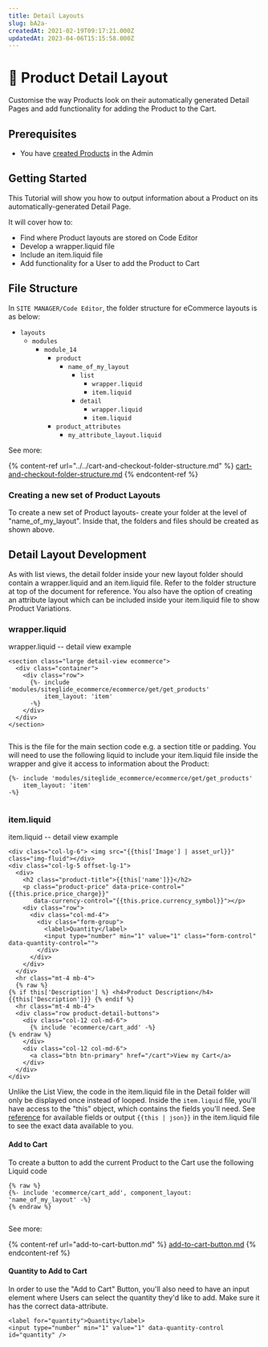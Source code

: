 ```yaml
---
title: Detail Layouts
slug: bA2a-
createdAt: 2021-02-19T09:17:21.000Z
updatedAt: 2023-04-06T15:15:58.000Z
---
```


# 🔹 Product Detail Layout

Customise the way Products look on their automatically generated Detail Pages and add functionality for adding the Product to the Cart.

## Prerequisites

* You have [created Products](https://help.siteglide.com/article/196-products-introduction) in the Admin

## Getting Started

This Tutorial will show you how to output information about a Product on its automatically-generated Detail Page.

It will cover how to:

* Find where Product layouts are stored on Code Editor
* Develop a wrapper.liquid file
* Include an item.liquid file
* Add functionality for a User to add the Product to Cart

## File Structure

In `SITE MANAGER/Code Editor`, the folder structure for eCommerce layouts is as below:

* `layouts`
  * `modules`
    * `module_14`
      * `product`
        * `name_of_my_layout`
          * `list`
            * `wrapper.liquid`
            * `item.liquid`
          * `detail`
            * `wrapper.liquid`
            * `item.liquid`
      * `product_attributes`
        * `my_attribute_layout.liquid`

See more:

{% content-ref url="../../cart-and-checkout-folder-structure.md" %}
[cart-and-checkout-folder-structure.md](../../cart-and-checkout-folder-structure.md)
{% endcontent-ref %}

### Creating a new set of Product Layouts

To create a new set of Product layouts- create your folder at the level of "name\_of\_my\_layout". Inside that, the folders and files should be created as shown above.

## Detail Layout Development

As with list views, the detail folder inside your new layout folder should contain a wrapper.liquid and an item.liquid file. Refer to the folder structure at top of the document for reference. You also have the option of creating an attribute layout which can be included inside your item.liquid file to show Product Variations.

### wrapper.liquid

wrapper.liquid -- detail view example

```liquid
<section class="large detail-view ecommerce">
  <div class="container">
    <div class="row">
      {%- include 'modules/siteglide_ecommerce/ecommerce/get/get_products'
          item_layout: 'item' 
      -%}
    </div>
  </div>
</section>


```

This is the file for the main section code e.g. a section title or padding. You will need to use the following liquid to include your item.liquid file inside the wrapper and give it access to information about the Product:

```liquid
{%- include 'modules/siteglide_ecommerce/ecommerce/get/get_products'
    item_layout: 'item' 
-%}


```

### item.liquid

item.liquid -- detail view example

```liquid
<div class="col-lg-6"> <img src="{{this['Image'] | asset_url}}" class="img-fluid"></div>
<div class="col-lg-5 offset-lg-1">
  <div>
    <h2 class="product-title">{{this['name']}}</h2>
    <p class="product-price" data-price-control="{{this.price.price_charge}}" 
       data-currency-control="{{this.price.currency_symbol}}"></p>
    <div class="row">
      <div class="col-md-4">
        <div class="form-group">
          <label>Quantity</label>
          <input type="number" min="1" value="1" class="form-control" data-quantity-control="">
        </div>
      </div>
    </div>
  </div>
  <hr class="mt-4 mb-4">
  {% raw %}
{% if this['Description'] %} <h4>Product Description</h4> {{this['Description']}} {% endif %}
  <hr class="mt-4 mb-4">
  <div class="row product-detail-buttons">
    <div class="col-12 col-md-6">
      {% include 'ecommerce/cart_add' -%}
{% endraw %}
    </div>
    <div class="col-12 col-md-6">
      <a class="btn btn-primary" href="/cart">View my Cart</a>
    </div>
  </div>
</div>

```

Unlike the List View, the code in the item.liquid file in the Detail folder will only be displayed once instead of looped. Inside the `item.liquid` file, you'll have access to the "this" object, which contains the fields you'll need. See [reference](/ecommerce/get-started-ecommerce/cart-checkout-and-quotes/product-views/product-liquid-reference.md) for available fields or output `{{this | json}}` in the item.liquid file to see the exact data available to you.

#### Add to Cart

To create a button to add the current Product to the Cart use the following Liquid code

```liquid
{% raw %}
{%- include 'ecommerce/cart_add', component_layout: 'name_of_my_layout' -%}
{% endraw %}


```

See more:

{% content-ref url="add-to-cart-button.md" %}
[add-to-cart-button.md](add-to-cart-button.md)
{% endcontent-ref %}

#### Quantity to Add to Cart

In order to use the "Add to Cart" Button, you'll also need to have an input element where Users can select the quantity they'd like to add. Make sure it has the correct data-attribute.

```liquid
<label for="quantity">Quantity</label>
<input type="number" min="1" value="1" data-quantity-control id="quantity" />
```
